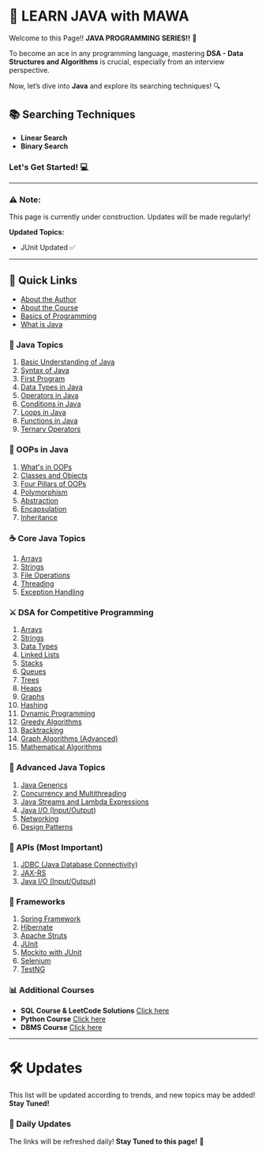 # 🚀 LEARN JAVA with MAWA

Welcome to this Page!! **JAVA PROGRAMMING SERIES!!** 🎉

To become an ace in any programming language, mastering **DSA - Data Structures and Algorithms** is crucial, especially from an interview perspective. 

Now, let’s dive into **Java** and explore its searching techniques! 🔍

## 📚 Searching Techniques
- **Linear Search**
- **Binary Search**

### Let's Get Started! 💻

---

### ⚠️ **Note:**
This page is currently under construction. Updates will be made regularly!

**Updated Topics:**  
- JUnit Updated ✅

---

## 🌟 Quick Links

- [About the Author](https://github.com/ganeshy550/About-Author/blob/main/README.md)  
- [About the Course](https://github.com/ganeshy550/About_Course/blob/main/README.md)  
- [Basics of Programming](#)  
- [What is Java](#)  

### 📖 Java Topics
1. [Basic Understanding of Java](#)  
2. [Syntax of Java](#)  
3. [First Program](#)  
4. [Data Types in Java](#)  
5. [Operators in Java](#)  
6. [Conditions in Java](#)  
7. [Loops in Java](#)  
8. [Functions in Java](#)  
9. [Ternary Operators](#)  

### 🔧 OOPs in Java
1. [What's in OOPs](#)  
2. [Classes and Objects](#)  
3. [Four Pillars of OOPs](#)  
4. [Polymorphism](#)  
5. [Abstraction](#)  
6. [Encapsulation](#)  
7. [Inheritance](#)  

### ☕ Core Java Topics
1. [Arrays](#)  
2. [Strings](#)  
3. [File Operations](#)  
4. [Threading](#)  
5. [Exception Handling](#)  

### ⚔️ DSA for Competitive Programming
1. [Arrays](#)  
2. [Strings](#)  
3. [Data Types](#)  
4. [Linked Lists](#)  
5. [Stacks](#)  
6. [Queues](#)  
7. [Trees](#)  
8. [Heaps](#)  
9. [Graphs](#)  
10. [Hashing](#)  
11. [Dynamic Programming](#)  
12. [Greedy Algorithms](#)  
13. [Backtracking](#)  
14. [Graph Algorithms (Advanced)](#)  
15. [Mathematical Algorithms](#)  

### 🚀 Advanced Java Topics
1. [Java Generics](#)  
2. [Concurrency and Multithreading](#)  
3. [Java Streams and Lambda Expressions](#)  
4. [Java I/O (Input/Output)](#)  
5. [Networking](#)  
6. [Design Patterns](#)  

### 🔗 APIs (Most Important)
1. [JDBC (Java Database Connectivity)](#)  
2. [JAX-RS](#)  
3. [Java I/O (Input/Output)](#)  

### 🔧 Frameworks
1. [Spring Framework](#)  
2. [Hibernate](#)  
3. [Apache Struts](#)  
4. [JUnit](https://github.com/ganeshy550/JUnit/blob/main/README.md)  
5. [Mockito with JUnit](#)  
6. [Selenium](#)  
7. [TestNG](#)  

### 📊 Additional Courses
- **SQL Course & LeetCode Solutions** [Click here](https://github.com/ganeshy550/SQL_50_LEETCODE/tree/main)  
- **Python Course** [Click here](#)  
- **DBMS Course** [Click here](#)  

---

# 🛠️ Updates
This list will be updated according to trends, and new topics may be added! **Stay Tuned!**

### 🔄 Daily Updates
The links will be refreshed daily! **Stay Tuned to this page!** 👀
